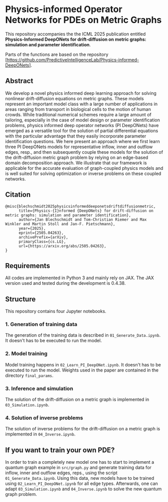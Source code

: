 # Physics-informed Operator Networks for PDEs on Metric Graphs

This repository accompanies the the ICML 2025 publication entitled **Physics-Informed DeepONets for drift-diffusion on metric graphs: simulation
and parameter identification**.

Parts of the functions are based on the repository [https://github.com/PredictiveIntelligenceLab/Physics-informed-DeepONets].

## Abstract

We develop a novel physics informed deep learning approach for solving nonlinear drift-diffusion equations on metric graphs.
These models represent an important model class with a large number of applications in areas ranging from transport in biological cells to the motion of human crowds.
While traditional numerical schemes require a large amount of tailoring, especially in the case of model design or parameter identification problems, physics informed deep operator networks (PI DeepONets) have emerged as a versatile tool for the solution of partial differential equations with the particular advantage that they easily incorporate parameter identification questions.
We here present an approach where we first learn three PI DeepONets models for representative inflow, inner and outflow edges, resp., and then subsequently couple these models for the solution of the drift-diffusion metric graph problem by relying on an edge-based domain decomposition approach.
We illustrate that our framework is applicable for the accurate evaluation of graph-coupled physics models and is well suited for solving optimization or inverse problems on these coupled networks.

## Citation

    @misc{blechschmidt2025physicsinformeddeeponetsdriftdiffusionmetric,
          title={Physics-{I}nformed {DeepONets} for drift-diffusion on metric graphs: simulation and parameter identification}, 
          author={Jan Blechschmidt and Tom-Christian Riemer and Max Winkler and Martin Stoll and Jan-F. Pietschmann},
          year={2025},
          eprint={2505.04263},
          archivePrefix={arXiv},
          primaryClass={cs.LG},
          url={https://arxiv.org/abs/2505.04263}, 
    }


## Requirements
All codes are implemented in Python 3 and mainly rely on JAX.
The JAX version used and tested during the development is 0.4.38.

## Structure
This repository contains four Jupyter notebooks.

### 1. Generation of training data

The generation of the training data is described in `01_Generate_Data.ipynb`. It doesn't has to be executed to run the model.

### 2. Model training

Model training happens in `02_Learn_PI_DeepONet.ipynb`. It doesn't has to be executed to run the model. Weights used in the paper are contained in the directory `final_params`.

### 3. Inference and simulation

The solution of the drift-diffusion on a metric graph is implemented in `03_Simulation.ipynb`.

### 4. Solution of inverse problems

The solution of inverse problems for the drift-diffusion on a metric graph is implemented in `04_Inverse.ipynb`.

## If you want to train your own PDE?

In order to train a completely new model one has to start to implement a quantum graph example in `src/graph.py` and generate training data for inflow, inner and outflow edges, reps., using the script `01_Generate_Data.ipynb`.
Using this data, new models have to be trained using `02_Learn_PI_DeepONet.ipynb` for all edge types.
Afterwards, one can adapt `03_Simulation.ipynb` and `04_Inverse.ipynb` to solve the new quantum graph problem.
